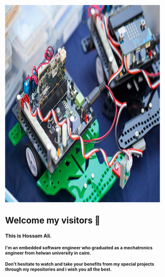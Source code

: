 <img src="https://github.com/HossamAS/HossamAS/blob/main/shutterstock_13717364781.jpg" height="640" width="1024">

# Welcome my visitors 👋
   ### This is Hossam Ali.

#### I'm an embedded software engineer who graduated as a mechatronics engineer from helwan university in cairo.
#### Don't hesitate to watch and take your benefits from my special projects through my repositories and i wish you all the best. 



